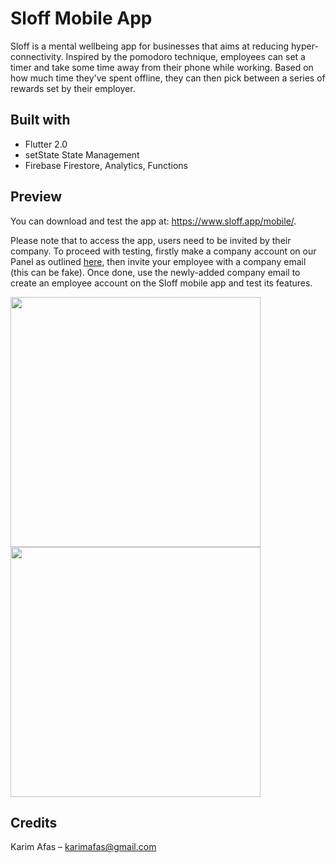 # Sloff Mobile App

Sloff is a mental wellbeing app for businesses that aims at reducing hyper-connectivity. Inspired by the pomodoro technique, employees can set a timer and take some time away from their phone while working. Based on how much time they've spent offline, they can then pick between a series of rewards set by their employer.

## Built with
* Flutter 2.0
* setState State Management
* Firebase Firestore, Analytics, Functions

## Preview
You can download and test the app at: https://www.sloff.app/mobile/. 

Please note that to access the app, users need to be invited by their company. To proceed with testing, firstly make a company account on our Panel as outlined [here](https://github.com/karimafas/Sloff-Panel#readme), then invite your employee with a company email (this can be fake). Once done, use the newly-added company email to create an employee account on the Sloff mobile app and test its features. 

<img src="sloffmobile1.gif" height="400"/>              <img src="sloffmobile2.gif" height="400"/>

## Credits
Karim Afas – karimafas@gmail.com
